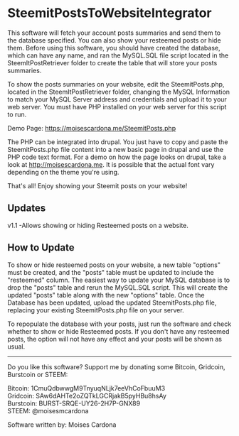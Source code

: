 # SteemitPostsToWebsiteIntegrator

This software will fetch your account posts summaries and send them to the database specified. You can also show your resteemed posts or hide them. Before using this software, you should have created the database, which can have any name, and ran the MySQL.SQL file script located in the SteemItPostRetriever folder to create the table that will store your posts summaries. 

To show the posts summaries on your website, edit the SteemitPosts.php, located in the SteemItPostRetriever folder, changing the MySQL Information to match your MySQL Server address and credentials and upload it to your web server. You must have PHP installed on your web server for this script to run.


Demo Page: https://moisescardona.me/SteemitPosts.php  

The PHP can be integrated into drupal. You just have to copy and paste the SteemitPosts.php file content into a new basic page in drupal and use the PHP code text format. For a demo on how the page looks on drupal, take a look at http://moisescardona.me. It is possible that the actual font vary depending on the theme you're using.

That's all! 
Enjoy showing your Steemit posts on your website!

## Updates
v1.1 
-Allows showing or hiding Resteemed posts on a website.

## How to Update

To show or hide resteemed posts on your website, a new table "options" must be created, and the "posts" table must be updated to include the "resteemed" column. The easiest way to update your MySQL database is to drop the "posts" table and rerun the MySQL.SQL script. This will create the updated "posts" table along with the new "options" table. Once the Database has been updated, upload the updated SteemitPosts.php file, replacing your existing SteemitPosts.php file on your server.

To repopulate the database with your posts, just run the software and check whether to show or hide Resteemed posts. If you don't have any resteemed posts, the option will not have any effect and your posts will be shown as usual.

---------------------
Do you like this software? Support me by donating some Bitcoin, Gridcoin, Burstcoin or STEEM:

Bitcoin: 1CmuQdbwwgM9TnyuqNLjk7eeVhCoFbuuM3  
Gridcoin: SAw6dAHTe2oZQTkLGCRjakB5pyHBu8hsAy  
Burstcoin: BURST-SRQE-UY26-2H7P-GNX89  
STEEM: @moisesmcardona

Software written by: Moises Cardona
